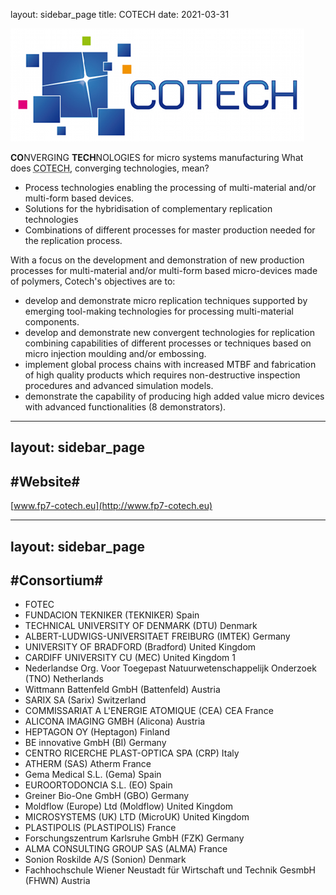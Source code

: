 layout: sidebar_page
title: COTECH
date: 2021-03-31

<!--break-->
![COTECH](/images/cotech-logo.png)

<strong>CO</strong>NVERGING <strong>TECH</strong>NOLOGIES for micro systems manufacturing
What does <abbr title="Converging Technologies">COTECH</abbr>, converging technologies, mean?

* Process technologies enabling the processing of multi-material and/or multi-form based devices.
* Solutions for the hybridisation of complementary replication technologies
* Combinations of different processes for master production needed for the replication process.

With a focus on the development and demonstration of new production processes for multi-material and/or multi-form based micro-devices made of polymers, Cotech's objectives are to:

* develop and demonstrate micro replication techniques supported by emerging tool-making technologies for processing multi-material components.
* develop and demonstrate new convergent technologies for replication combining capabilities of different processes or techniques based on micro injection moulding and/or embossing.
* implement global process chains with increased MTBF and fabrication of high quality products which requires non-destructive inspection procedures and advanced simulation models.
* demonstrate the capability of producing high added value micro devices with advanced functionalities (8 demonstrators).

---
layout: sidebar_page
---

## #Website#


[www.fp7-cotech.eu](http://www.fp7-cotech.eu)

---
layout: sidebar_page
---

## #Consortium#


* FOTEC
* FUNDACION TEKNIKER (TEKNIKER) Spain 
* TECHNICAL UNIVERSITY OF DENMARK (DTU) Denmark 
* ALBERT-LUDWIGS-UNIVERSITAET FREIBURG (IMTEK) Germany 
* UNIVERSITY OF BRADFORD (Bradford) United Kingdom 
* CARDIFF UNIVERSITY CU (MEC) United Kingdom 1
* Nederlandse Org. Voor Toegepast Natuurwetenschappelijk Onderzoek (TNO) Netherlands 
* Wittmann Battenfeld GmbH (Battenfeld) Austria 
* SARIX SA (Sarix) Switzerland 
* COMMISSARIAT A L'ENERGIE ATOMIQUE (CEA) CEA France 
* ALICONA IMAGING GMBH (Alicona) Austria
* HEPTAGON OY (Heptagon) Finland
* BE innovative GmbH (BI) Germany 
* CENTRO RICERCHE PLAST-OPTICA SPA (CRP) Italy 
* ATHERM (SAS) Atherm France 
* Gema Medical S.L. (Gema) Spain 
* EUROORTODONCIA S.L. (EO) Spain 
* Greiner Bio-One GmbH (GBO) Germany 
* Moldflow (Europe) Ltd (Moldflow) United Kingdom
* MICROSYSTEMS (UK) LTD (MicroUK) United Kingdom 
* PLASTIPOLIS (PLASTIPOLIS) France 
* Forschungszentrum Karlsruhe GmbH (FZK) Germany
* ALMA CONSULTING GROUP SAS (ALMA) France 
* Sonion Roskilde A/S (Sonion) Denmark 
* Fachhochschule Wiener Neustadt für Wirtschaft und Technik GesmbH (FHWN) Austria
